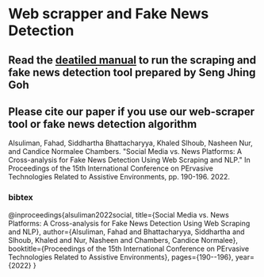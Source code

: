 # Web scrapper and Fake News Detection
## Read the [deatiled manual](https://docs.google.com/document/d/1ixZMms4mpEi9EmTpP-pfPZvRQB5WalxR/edit?usp=sharing&ouid=117748894737596857254&rtpof=true&sd=true) to run the scraping and fake news detection tool prepared by Seng Jhing Goh

## Please cite our paper if you use our web-scraper tool or fake news detection algorithm
Alsuliman, Fahad, Siddhartha Bhattacharyya, Khaled Slhoub, Nasheen Nur, and Candice Normalee Chambers. "Social Media vs. News Platforms: A Cross-analysis for Fake News Detection Using Web Scraping and NLP." In Proceedings of the 15th International Conference on PErvasive Technologies Related to Assistive Environments, pp. 190-196. 2022.
### bibtex
@inproceedings{alsuliman2022social,
  title={Social Media vs. News Platforms: A Cross-analysis for Fake News Detection Using Web Scraping and NLP},
  author={Alsuliman, Fahad and Bhattacharyya, Siddhartha and Slhoub, Khaled and Nur, Nasheen and Chambers, Candice Normalee},
  booktitle={Proceedings of the 15th International Conference on PErvasive Technologies Related to Assistive Environments},
  pages={190--196},
  year={2022}
}
